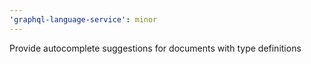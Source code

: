 ```yaml
---
'graphql-language-service': minor
---
```


Provide autocomplete suggestions for documents with type definitions
